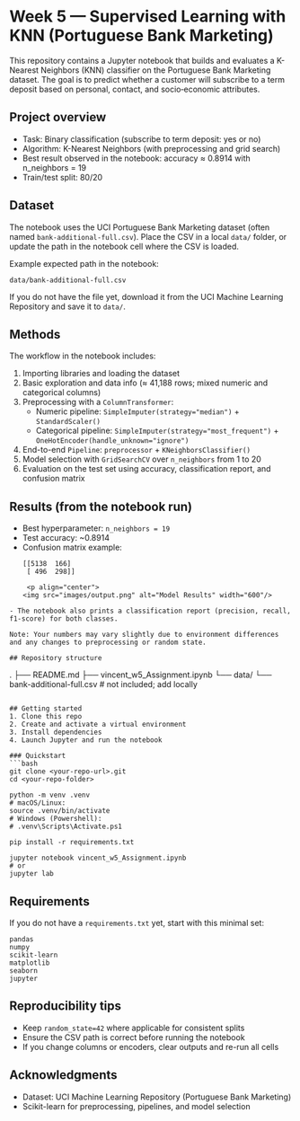 # Week 5 — Supervised Learning with KNN (Portuguese Bank Marketing)

This repository contains a Jupyter notebook that builds and evaluates a K-Nearest Neighbors (KNN) classifier on the Portuguese Bank Marketing dataset. The goal is to predict whether a customer will subscribe to a term deposit based on personal, contact, and socio‑economic attributes.

## Project overview
- Task: Binary classification (subscribe to term deposit: yes or no)
- Algorithm: K-Nearest Neighbors (with preprocessing and grid search)
- Best result observed in the notebook: accuracy ≈ 0.8914 with n_neighbors = 19
- Train/test split: 80/20

## Dataset
The notebook uses the UCI Portuguese Bank Marketing dataset (often named `bank-additional-full.csv`). Place the CSV in a local `data/` folder, or update the path in the notebook cell where the CSV is loaded.

Example expected path in the notebook:
```
data/bank-additional-full.csv
```

If you do not have the file yet, download it from the UCI Machine Learning Repository and save it to `data/`.

## Methods
The workflow in the notebook includes:
1. Importing libraries and loading the dataset
2. Basic exploration and data info (≈ 41,188 rows; mixed numeric and categorical columns)
3. Preprocessing with a `ColumnTransformer`:
   - Numeric pipeline: `SimpleImputer(strategy="median")` + `StandardScaler()`
   - Categorical pipeline: `SimpleImputer(strategy="most_frequent")` + `OneHotEncoder(handle_unknown="ignore")`
4. End-to-end `Pipeline`: `preprocessor` + `KNeighborsClassifier()`
5. Model selection with `GridSearchCV` over `n_neighbors` from 1 to 20
6. Evaluation on the test set using accuracy, classification report, and confusion matrix

## Results (from the notebook run)
- Best hyperparameter: `n_neighbors = 19`
- Test accuracy: ~0.8914
- Confusion matrix example:
  ```
  [[5138  166]
   [ 496  298]]
   
   <p align="center">
  <img src="images/output.png" alt="Model Results" width="600"/>
</p>

  ```
- The notebook also prints a classification report (precision, recall, f1-score) for both classes.

Note: Your numbers may vary slightly due to environment differences and any changes to preprocessing or random state.

## Repository structure
```
.
├── README.md
├── vincent_w5_Assignment.ipynb
└── data/
    └── bank-additional-full.csv   # not included; add locally
```

## Getting started
1. Clone this repo
2. Create and activate a virtual environment
3. Install dependencies
4. Launch Jupyter and run the notebook

### Quickstart
```bash
git clone <your-repo-url>.git
cd <your-repo-folder>

python -m venv .venv
# macOS/Linux:
source .venv/bin/activate
# Windows (Powershell):
# .venv\Scripts\Activate.ps1

pip install -r requirements.txt

jupyter notebook vincent_w5_Assignment.ipynb
# or
jupyter lab
```

## Requirements
If you do not have a `requirements.txt` yet, start with this minimal set:
```
pandas
numpy
scikit-learn
matplotlib
seaborn
jupyter
```

## Reproducibility tips
- Keep `random_state=42` where applicable for consistent splits
- Ensure the CSV path is correct before running the notebook
- If you change columns or encoders, clear outputs and re-run all cells

## Acknowledgments
- Dataset: UCI Machine Learning Repository (Portuguese Bank Marketing)
- Scikit-learn for preprocessing, pipelines, and model selection
